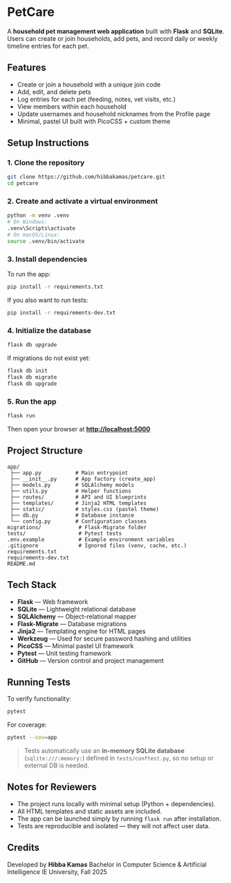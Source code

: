 # PetCare

A **household pet management web application** built with **Flask** and **SQLite**.  
Users can create or join households, add pets, and record daily or weekly timeline entries for each pet.



## Features
- Create or join a household with a unique join code  
- Add, edit, and delete pets  
- Log entries for each pet (feeding, notes, vet visits, etc.)  
- View members within each household  
- Update usernames and household nicknames from the Profile page  
- Minimal, pastel UI built with PicoCSS + custom theme  



## Setup Instructions

### 1. Clone the repository
```bash
git clone https://github.com/hibbakamas/petcare.git
cd petcare
````

### 2. Create and activate a virtual environment

```bash
python -m venv .venv
# On Windows:
.venv\Scripts\activate
# On macOS/Linux:
source .venv/bin/activate
```

### 3. Install dependencies

To run the app:

```bash
pip install -r requirements.txt
```

If you also want to run tests:

```bash
pip install -r requirements-dev.txt
```

### 4. Initialize the database

```bash
flask db upgrade
```

If migrations do not exist yet:

```bash
flask db init
flask db migrate
flask db upgrade
```

### 5. Run the app

```bash
flask run
```

Then open your browser at **[http://localhost:5000](http://localhost:5000)**



## Project Structure

```
app/
 ├── app.py           # Main entrypoint
 ├── __init__.py      # App factory (create_app)
 ├── models.py        # SQLAlchemy models
 ├── utils.py         # Helper functions
 ├── routes/          # API and UI blueprints
 ├── templates/       # Jinja2 HTML templates
 ├── static/          # styles.css (pastel theme)
 ├── db.py            # Database instance
 └── config.py        # Configuration classes
migrations/            # Flask-Migrate folder
tests/                 # Pytest tests
.env.example           # Example environment variables
.gitignore             # Ignored files (venv, cache, etc.)
requirements.txt
requirements-dev.txt
README.md
```


## Tech Stack

* **Flask** — Web framework
* **SQLite** — Lightweight relational database
* **SQLAlchemy** — Object-relational mapper
* **Flask-Migrate** — Database migrations
* **Jinja2** — Templating engine for HTML pages
* **Werkzeug** — Used for secure password hashing and utilities
* **PicoCSS** — Minimal pastel UI framework
* **Pytest** — Unit testing framework
* **GitHub** — Version control and project management

## Running Tests

To verify functionality:

```bash
pytest
```

For coverage:

```bash
pytest --cov=app
```

> Tests automatically use an **in-memory SQLite database**
> (`sqlite:///:memory:`) defined in `tests/conftest.py`,
> so no setup or external DB is needed.


## Notes for Reviewers

* The project runs locally with minimal setup (Python + dependencies).
* All HTML templates and static assets are included.
* The app can be launched simply by running `flask run` after installation.
* Tests are reproducible and isolated — they will not affect user data.



## Credits

Developed by **Hibba Kamas**
Bachelor in Computer Science & Artificial Intelligence
IE University, Fall 2025
